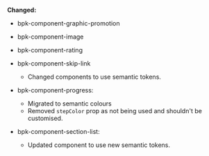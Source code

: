 **Changed:**

- bpk-component-graphic-promotion<br />
- bpk-component-image<br />
- bpk-component-rating<br />
- bpk-component-skip-link<br />
  - Changed components to use semantic tokens.

- bpk-component-progress:
  - Migrated to semantic colours
  - Removed `stepColor` prop as not being used and shouldn't be customised.

- bpk-component-section-list:
  - Updated component to use new semantic tokens.
